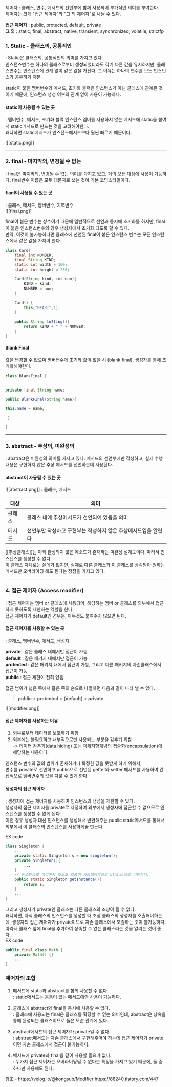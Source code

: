 제어자 : 클래스, 변수, 메서드의 선언부에 함께 사용되어 부가적인 의미를 부여한다.  
제어자는 크게 "접근 제어자"와 "그 외 제어자"로 나눌 수 있다.

**접근 제어자** : public, protected, default, private  
**그 외** : static, final, abstract, native, transient, synchronized, volatile, strictfp



### 1. Static - 클래스의, 공통적인

: Static은 클래스의, 공통적인의 의미를 가지고 있다.  
인스턴스변수는 하나의 클래스로부터 생성되었더라도 각기 다른 값을 유지하지만, 클래스변수는 인스턴스에 관계 없이 같은 값을 가진다. 그 이유는 하나의 변수를 모든 인스턴스가 공유하기 때문


static이 붙은 멤버변수와 메서드, 초기화 블럭은 인스턴스가 아닌 클래스에 관계된 것이기 때문에, 인스턴스 생성 여부와 관계 없이 사용이 가능하다.

#### static이 사용될 수 있는 곳

: 멤버변수, 메서드, 초기화 블럭
인스턴스 멤버를 사용하지 않는 메서드에 static을 붙여서 static메서드로 만드는 것을 고려해야한다.  
왜냐하면 static메서드가 인스턴스메서드보다 훨씬 빠르기 때문이다.

![[static.png]]


---
### 2. final - 마지막의, 변경될 수 없는

: final은 마지막의, 변경될 수 없는 의미를 가지고 있고, 거의 모든 대상에 사용이 가능하다.
  final변수 이름은 모두 대문자로 쓰는 것이 기본 코딩스타일이다.

#### fianl이 사용될 수 있는 곳

: 클래스, 메서드, 멤버변수, 지역변수  
![[final.png]]

final이 붙은 변수는 상수이기 때문에 일반적으로 선언과 동시에 초기화를 하지만, final이 붙은 인스턴스변수의 경우 생성자에서 초기화 되도록 할 수 있다.  
만약, 이것이 불가능하다면 클래스에 선언된 final이 붙은 인스턴스 변수는 모든 인스턴스에서 같은 값을 가져야 한다.

```java
class Card{
	final int NUMBER;
    final String KIND;
    static int width = 100;
    static int height = 250;
    
    Card(String kind, int num){
    	KIND = kind;
        NUMBER = num;
    }
    
    Card() {
    	this("HEART",1);
    }
    
    public String toSting(){
    	return KIND + " " + NUMBER:
    }
}   
```

#### Blank Final

값을 변경할 수 없으며 멤버변수에 초기화 값이 없을 시 (blank final), 생성자를 통해 초기화해야한다.

```java
class BlankFinal {  

  
private final String name;  
  
public BlankFinal(String name){  

this.name = name;

 }

} 
```



---
### 3. abstract - 추상의, 미완성의

: abstract은 미완성의 의미를 가지고 있다. 메서드의 선언부에만 작성하고, 실제 수행내용은 구현하지 않은 추상 메서드를 선언하는데 사용된다.

#### abstract이 사용될 수 있는 곳
![[abstract.png]]
: 클래스, 메서드

 | 대상   | 의미                                          |
 | ------ | --------------------------------------------- |
 | 클래스 | 클래스 내에 추상메서드가 선언되어 있음을 의미 |
 | 메서드       |선언부만 작성하고 구현부는 작성하지 않은 추상메서드임을 알린다


[[추상클래스]]는 아직 완성되지 않은 메소드가 존재하는 미완성 설계도이다. 따라서 인스턴스를 생성할 수 없다.  
이 클래스 자체로는 쓸데가 없지만, 실제로 다른 클래스가 이 클래스를 상속받아 원하는 메서드만 오버라이딩 해도 된다는 장점을 가지고 있다.


---
### 4. 접근 제어자 (Access modifier)

: 접근 제어자는 멤버 or 클래스에 사용되어, 해당하는 멤버 or 클래스를 외부에서 접근하지 못하도록 제한하는 역할을 한다.  
접근 제어자가 default인 경우는, 아무것도 붙여주지 않으면 된다.

#### 접근 제어자를 사용할 수 있는 곳

: 클래스, 멤버변수, 메서드, 생성자

**private** : 같은 클래스 내에서만 접근이 가능  
**default** : 같은 패키지 내에서만 접근이 가능  
**protected** : 같은 패키지 내에서 접근이 가능, 그리고 다른 패키지의 자손클래스에서 접근이 가능  
**public** : 접근 제한이 전혀 없음.

접근 범위가 넓은 쪽에서 좁은 쪽의 순으로 나열하면 다음과 같이 나타 낼 수 있다.

> **public** > **protected** > **(default)** > **private**

![[modifier.png]]
#### 접근 제어자를 사용하는 이유

1. 외부로부터 데이터를 보호하기 위함
2. 외부에는 불필요하고 내부적으로만 사용되는 부분을 감추기 위함  
    -> 데이터 감추기(data hiding) 또는 객체지향개념의 캡슐화(encapsulation)에 해당하는 내용이다.

인스턴스 변수의 값의 범위가 존재하거나 특정한 값을 못받게 하기 위해서,  
변수를 private로 선언하고 public으로 선언된 getter와 setter 메서드를 사용하여 간접적으로 멤버변수의 값을 다룰 수 있게 한다.

#### 생성자의 접근 제어자

: 생성자에 접근 제어자를 사용하여 인스턴스의 생성을 제한할 수 있다.  
생성자의 접근 제어자를 private로 지정하여 외부에서 생성자에 접근할 수 없으므로 인스턴스를 생성할 수 없게 된다.  
이런 경우 생성자 대신 인스턴스를 생성해서 반환해주는 public static메서드를 통해서 외부에서 이 클래스의 인스턴스를 사용하게끔 만든다.

EX code

```java
class Singleton { 
	...
    private static Singleton s = new singleton();
    private Singleton(){
    	...
    }
    // 인스턴스를 생성하지 않고도 호출이 가능해야함으로 static으로 선언한다.
    public static Singleton getInstance(){
    	return s;
    }
    ...
}
```

그리고 생성자가 private인 클래스는 다른 클래스의 조상이 될 수 없다.  
왜냐하면, 자식 클래스의 인스턴스를 생성할 때 조상 클래스의 생성자를 호출해야하는데, 생성자의 접근 제어자가 private이므로 자손 클래스에서 호출하는 것이 불가능하다.  
따라서 클래스 앞에 final을 추가하여 상속할 수 없는 클래스라는 것을 알리는 것이 좋다.  
EX code

```java
public final class Math {
	private Math() {}
    ...
}
```

### 제어자의 조합

1. 메서드에 static과 abstract를 함께 사용할 수 없다.  
    : static메서드는 몸통이 있는 메서드에만 사용이 가능하다.
    
2. 클래스에 abstract와 final을 동시에 사용할 수 없다.  
    : 클래스에 사용되는 final은 클래스를 확장할 수 없는 의미인데, abstract은 상속을 통해 완성되는 클래스이므로 둘은 모순 관계에 있다.
    
3. abstract메서드의 접근 제어자가 private일 수 없다.  
    : abstract메서드는 자손 클래스에서 구현해주어야 하는데 접근 제어자가 private이면 자손 클래스에서 접근이 불가능하다.
    
4. 메서드에 private과 final을 같이 사용할 필요가 없다.  
    : 두가지 접근 제어자는 오버라이딩될 수 없다는 특징을 가지고 있기 때문에, 둘 중 하나만 사용해도 된다.



참조 - https://velog.io/@kongsub/Modifier
https://88240.tistory.com/447

